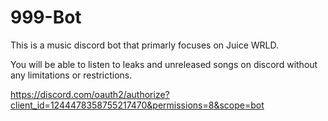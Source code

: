 # 999-Bot

This is a music discord bot that primarly focuses on Juice WRLD.

You will be able to listen to leaks and unreleased songs on discord without any limitations or restrictions.

https://discord.com/oauth2/authorize?client_id=1244478358755217470&permissions=8&scope=bot
